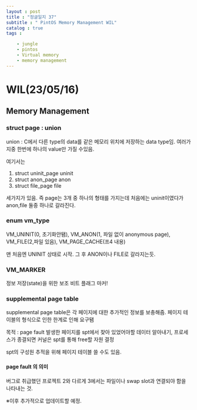 ```yaml
---
layout : post
title : "정글일지 37"
subtitle : " PintOS Memory Management WIL"
catalog : true
tags : 	

    - jungle
    - pintos
    - Virtual memory
    - memory management
---
```


# WIL(23/05/16)

## Memory Management

### struct page : union

union : C에서 다른 type의 data를 같은 메모리 위치에 저장하는 data type임. 여러가지중 한번에 하나의 value만 가질 수있음. 

여기서는

1. struct uninit_page uninit 
2. struct anon_page anon 
3. struct file_page file 

세가지가 있음. 즉 page는 3개 중 하나의 형태를 가지는데 처음에는 uninit이였다가 anon,file 둘중 하나로 갈라진다.



### enum vm_type

VM_UNINIT(0, 초기화안됌), VM_ANON(1, 파일 없이 anonymous page), VM_FILE(2,파일 있음), VM_PAGE_CACHE(프4 내용)

맨 처음엔 UNINIT 상태로 시작. 그 후 ANON이나 FILE로 갈라지는듯.



### VM_MARKER

정보 저장(state)을 위한 보조 비트 플래그 마커!



### supplemental page table

supplemental page table은 각 페이지에 대한 추가적인 정보를 보충해줌. 페이지 테이블의 형식으로 인한 한계로 인해 요구됌

목적 : page fault 발생한 페이지를 spt에서 찾아 있었어야할 데이터 알아내기, 프로세스가 종결되면 커널은 spt를 통해 free할 자원 결정

spt의 구성원 추적을 위해 페이지 테이블 쓸 수도 있음.



#### page fault 의 의미

버그로 취급했던 프로젝트 2와 다르게 3에서는 파일이나 swap slot과 연결되야 함을 나타내는 것.



※이후 추가적으로 업데이트할 예정.



